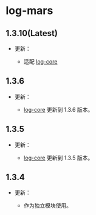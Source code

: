 # log-mars

## 1.3.10(Latest)

- 更新：

    - 适配 [log-core](https://ave.entropy2020.cn/documents/log/log-core/setting-up/)

## 1.3.6

- 更新：

    - [log-core](https://central.sonatype.com/artifact/io.github.sakurajimamaii/log-core/overview) 更新到 1.3.6 版本。

## 1.3.5

- 更新：

    - [log-core](https://central.sonatype.com/artifact/io.github.sakurajimamaii/log-core/overview) 更新到 1.3.5 版本。

## 1.3.4

- 更新：

    - 作为独立模块使用。